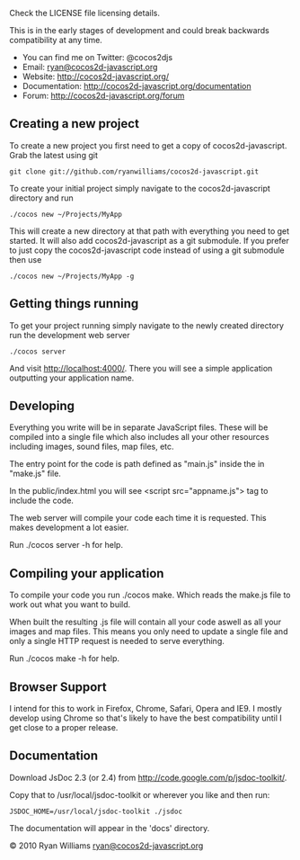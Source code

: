 Check the LICENSE file licensing details.

This is in the early stages of development and could break backwards compatibility at any time.

* You can find me on Twitter: @cocos2djs
* Email: <ryan@cocos2d-javascript.org>
* Website: <http://cocos2d-javascript.org/>
* Documentation: <http://cocos2d-javascript.org/documentation>
* Forum: <http://cocos2d-javascript.org/forum>

Creating a new project
----------------------

To create a new project you first need to get a copy of cocos2d-javascript. Grab the latest using git

    git clone git://github.com/ryanwilliams/cocos2d-javascript.git

To create your initial project simply navigate to the cocos2d-javascript directory and run

    ./cocos new ~/Projects/MyApp

This will create a new directory at that path with everything you need to
get started. It will also add cocos2d-javascript as a git submodule. If you
prefer to just copy the cocos2d-javascript code instead of using a git
submodule then use

    ./cocos new ~/Projects/MyApp -g

Getting things running
----------------------

To get your project running simply navigate to the newly created directory run
the development web server

    ./cocos server

And visit <http://localhost:4000/>. There you will see a simple application
outputting your application name.

Developing
----------

Everything you write will be in separate JavaScript files. These will be
compiled into a single file which also includes all your other resources
including images, sound files, map files, etc.

The entry point for the code is path defined as "main.js" inside the in "make.js" file.

In the public/index.html you will see &lt;script src="appname.js"&gt; tag to include the code.

The web server will compile your code each time it is requested. This makes
development a lot easier.

Run ./cocos server -h for help.

Compiling your application
--------------------------

To compile your code you run ./cocos make. Which reads the make.js file
to work out what you want to build.

When built the resulting .js file will contain all your code aswell as all your
images and map files. This means you only need to update a single file and only
a single HTTP request is needed to serve everything.

Run ./cocos make -h for help.

Browser Support
---------------

I intend for this to work in Firefox, Chrome, Safari, Opera and IE9. I
mostly develop using Chrome so that's likely to have the best compatibility
until I get close to a proper release.

Documentation
-------------

Download JsDoc 2.3 (or 2.4) from <http://code.google.com/p/jsdoc-toolkit/>.

Copy that to /usr/local/jsdoc-toolkit or wherever you like and then run:
    
    JSDOC_HOME=/usr/local/jsdoc-toolkit ./jsdoc

The documentation will appear in the 'docs' directory.

© 2010 Ryan Williams <ryan@cocos2d-javascript.org>

